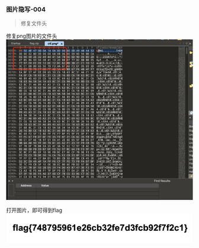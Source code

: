 ### 图片隐写-004

> 修复文件头

修复png图片的文件头
![img.png](img/img.png)


打开图片，即可得到flag
![img_1.png](img/img_1.png)